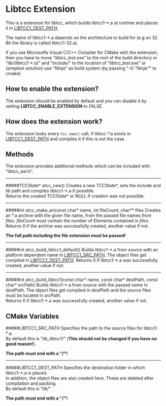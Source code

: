 # Libtcc Extension
This is a extension for libtcc, which builds libtcc1-\*.a at runtime and places it in [LIBTCC1_DEST_PATH](#LIBTCC1_SRC_PATH).

The name of libtcc1-\*.a depends on the architecture to build for (e.g on 32 Bit the library is called libtcc1-32.a).

If you use Microsofts Visual C/C++ Compiler for CMake with the extension, then you have to move *"libtcc_test.exe"* to the root of the build directory or "*lib/(libtcc1-\*.a)*" and "*include/*" to the location of *"libtcc_test.exe"* or (simplest solution) use "*Ninja*" as build system (by passing "*-G "Ninja"*" to cmake).


## How to enable the extension?
The extension should be enabled by default and you can disable it by setting
**LIBTCC_ENABLE_EXTENSION** to *FALSE*.


## How does the extension work?
The extension looks every `tcc_new()` call, if libtcc-\*.a exists in [LIBTCC1_DEST_PATH](#LIBTCC1_SRC_PATH)
and compiles it if this is not the case.


## Methods
The extension provides additional methods which can be included with "libtcc_ext.h".

---
#####<a name="atcc_new">TCCState\* atcc_new()</a>
Creates a new TCCState\*, sets the include and lib path and compiles libtcc1-\*.a if possible.  
Returns the created TCCState\* or NULL if creation was not possible.

---
#####<a name="atcc_make_ar">int atcc_make_ar(const char* name, int fileCount, char** files</a>
Creates an \*.a archive with the given file name, from the passed file names from *files*. *fileCount* must
contain the number of Elements contained in *files*.  
Returns 0 if the archive was successfully created, another value if not.

**The full path including the file extension must be passed!**

---
#####<a name="atcc_build_libtcc1_default">int atcc_build_libtcc1_default()</a>
Builds libtcc1-\*.a from source with an platform dependent name in [LIBTCC1_SRC_PATH](#LIBTCC1_DEST_PATH).
The object files get compiled in [LIBTCC1_DEST_PATH](#LIBTCC1_DEST_PATH).
Returns 0 if libtcc1-\*.a was successfully created, another value if not.

---
#####<a name="atcc_build_libtcc1">int atcc_build_libtcc1(const char* name, const char* destPath, const char* srcPath)</a>
Builds libtcc1-\*.a from source with the passed *name* in *destPath*. The object files get compiled in *destPath*
and the source files must be located in *srcPath*.  
Returns 0 if libtcc1-\*.a was successfully created, another value if not.


## CMake Variables
#####<a name="LIBTCC1_SRC_PATH">LIBTCC1_SRC_PATH</a>
Specifies the path to the source files for libtcc1-\*.a.  
By default this is "*lib_libtcc1/*" (**This should not be changed if you have no good reason!**).

**The path must end with a "/"!**


---
#####<a name="LIBTCC1_DEST_PATH">LIBTCC1_DEST_PATH</a>
Specifies the destination folder in which libtcc1-\*.a is placed.  
In addition, the object files are also created here. These are deleted after compilation and packing.  
By default this is "*lib/*"

**The path must end with a "/"!**
